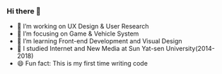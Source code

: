 ### Hi there 👋
- 🔭 I’m working on UX Design & User Research
- 💼 I’m focusing on Game & Vehicle System
- 📖 I’m learning Front-end Development and Visual Design
- 🏫 I studied Internet and New Media at Sun Yat-sen University(2014-2018)
- 😄 Fun fact: This is my first time writing code

  
<!--
**yeetynn96/yeetynn96** is a ✨ _special_ ✨ repository because its `README.md` (this file) appears on your GitHub profile.

Here are some ideas to get you started:

- 🔭 I’m currently working on 
- 🌱 I’m currently learning ...
- 👯 I’m looking to collaborate on ...
- 🤔 I’m looking for help with ...
- 💬 Ask me about ...
- 📫 How to reach me: ...
- 😄 Pronouns: ...
- ⚡ Fun fact: ...
-->
